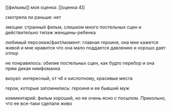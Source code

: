 [[фильмы]]
моя оценка: [[оценка 4]]

смотрела ли раньше:  нет 

эмоции: странный фильм, слишком много постельных сцен и действительно типаж женщины-ребенка

любимый персонаж/факт/момент: главная героиня, она мне кажется живой и мне нравится что она мало поддается давлению и хорошо дает отпор 

не понравилось: обилие постельных сцен, как будто перебор и она прям дикая нимфоманка

визуал: интересный, от чб к кислотному, красивые места

герои, которые запомнились:  героиня и ее бывший муж

комментарий: фильм хороший, но не очень ясно с посылом. Прикольно, что ее все-таки сделали живо
